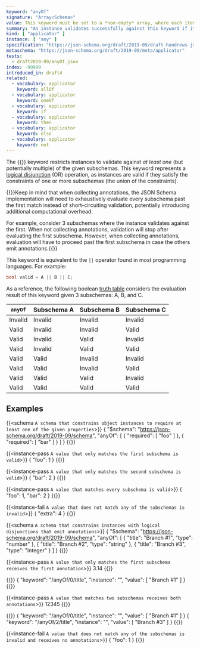 ```yaml
---
keyword: "anyOf"
signature: "Array<Schema>"
value: This keyword must be set to a *non-empty* array, where each item is a valid JSON Schema
summary: "An instance validates successfully against this keyword if it validates successfully against at least one schema defined by this keyword's value."
kind: [ "applicator" ]
instance: [ "any" ]
specification: "https://json-schema.org/draft/2019-09/draft-handrews-json-schema-02#rfc.section.9.2.1.2"
metaschema: "https://json-schema.org/draft/2019-09/meta/applicator"
tests:
  - draft2019-09/anyOf.json
index: -99999
introduced_in: draft4
related:
  - vocabulary: applicator
    keyword: allOf
  - vocabulary: applicator
    keyword: oneOf
  - vocabulary: applicator
    keyword: if
  - vocabulary: applicator
    keyword: then
  - vocabulary: applicator
    keyword: else
  - vocabulary: applicator
    keyword: not
---
```


The {{<link keyword="anyOf" vocabulary="applicator">}} keyword restricts
instances to validate against _at least one_ (but potentially multiple) of the
given subschemas. This keyword represents a [logical
disjunction](https://en.wikipedia.org/wiki/Logical_disjunction) (OR) operation,
as instances are valid if they satisfy the constraints of one or more
subschemas (the union of the constraints).

{{<learning-more>}}Keep in mind that when collecting annotations, the JSON
Schema implementation will need to exhaustively evaluate every subschema past
the first match instead of short-circuiting validation, potentially introducing
additional computational overhead.

For example, consider 3 subschemas where the instance validates against the
first. When not collecting annotations, validation will stop after evaluating
the first subschema. However, when collecting annotations, evaluation will have
to proceed past the first subschema in case the others emit
annotations.{{</learning-more>}}

This keyword is equivalent to the `||` operator found in most programming
languages. For example:

```c
bool valid = A || B || C;
```

As a reference, the following boolean [truth
table](https://en.wikipedia.org/wiki/Truth_table) considers the evaluation
result of this keyword given 3 subschemas: A, B, and C.

<table class="table table-borderless border">
  <thead>
    <tr class="table-light">
      <th><code>anyOf</code></th>
      <th>Subschema A</th>
      <th>Subschema B</th>
      <th>Subschema C</th>
    </tr>
  </thead>
  <tbody>
    <tr class="table-danger">
      <td class="fw-bold"><i class="bi bi-x-circle-fill me-1"></i> Invalid</td>
      <td><i class="bi bi-x-circle"></i> Invalid</td>
      <td><i class="bi bi-x-circle"></i> Invalid</td>
      <td><i class="bi bi-x-circle"></i> Invalid</td>
    </tr>
    <tr class="table-success">
      <td class="fw-bold"><i class="bi bi-check-circle-fill me-1"></i> Valid</td>
      <td><i class="bi bi-x-circle"></i> Invalid</td>
      <td><i class="bi bi-x-circle"></i> Invalid</td>
      <td><i class="bi bi-check-circle"></i> Valid</td>
    </tr>
    <tr class="table-success">
      <td class="fw-bold"><i class="bi bi-check-circle-fill me-1"></i> Valid</td>
      <td><i class="bi bi-x-circle"></i> Invalid</td>
      <td><i class="bi bi-check-circle"></i> Valid</td>
      <td><i class="bi bi-x-circle"></i> Invalid</td>
    </tr>
    <tr class="table-success">
      <td class="fw-bold"><i class="bi bi-check-circle-fill me-1"></i> Valid</td>
      <td><i class="bi bi-x-circle"></i> Invalid</td>
      <td><i class="bi bi-check-circle"></i> Valid</td>
      <td><i class="bi bi-check-circle"></i> Valid</td>
    </tr>
    <tr class="table-success">
      <td class="fw-bold"><i class="bi bi-check-circle-fill me-1"></i> Valid</td>
      <td><i class="bi bi-check-circle"></i> Valid</td>
      <td><i class="bi bi-x-circle"></i> Invalid</td>
      <td><i class="bi bi-x-circle"></i> Invalid</td>
    </tr>
    <tr class="table-success">
      <td class="fw-bold"><i class="bi bi-check-circle-fill me-1"></i> Valid</td>
      <td><i class="bi bi-check-circle"></i> Valid</td>
      <td><i class="bi bi-x-circle"></i> Invalid</td>
      <td><i class="bi bi-check-circle"></i> Valid</td>
    </tr>
    <tr class="table-success">
      <td class="fw-bold"><i class="bi bi-check-circle-fill me-1"></i> Valid</td>
      <td><i class="bi bi-check-circle"></i> Valid</td>
      <td><i class="bi bi-check-circle"></i> Valid</td>
      <td><i class="bi bi-x-circle"></i> Invalid</td>
    </tr>
    <tr class="table-success">
      <td class="fw-bold"><i class="bi bi-check-circle-fill me-1"></i> Valid</td>
      <td><i class="bi bi-check-circle"></i> Valid</td>
      <td><i class="bi bi-check-circle"></i> Valid</td>
      <td><i class="bi bi-check-circle"></i> Valid</td>
    </tr>
  </tbody>
</table>

## Examples

{{<schema `A schema that constrains object instances to require at least one of the given properties`>}}
{
  "$schema": "https://json-schema.org/draft/2019-09/schema",
  "anyOf": [
    { "required": [ "foo" ] },
    { "required": [ "bar" ] }
  ]
}
{{</schema>}}

{{<instance-pass `A value that only matches the first subschema is valid`>}}
{ "foo": 1 }
{{</instance-pass>}}

{{<instance-pass `A value that only matches the second subschema is valid`>}}
{ "bar": 2 }
{{</instance-pass>}}

{{<instance-pass `A value that matches every subschema is valid`>}}
{ "foo": 1, "bar": 2 }
{{</instance-pass>}}

{{<instance-fail `A value that does not match any of the subschemas is invalid`>}}
{ "extra": 4 }
{{</instance-fail>}}

{{<schema `A schema that constrains instances with logical disjunctions that emit annotations`>}}
{
  "$schema": "https://json-schema.org/draft/2019-09/schema",
  "anyOf": [
    { "title": "Branch #1", "type": "number" },
    { "title": "Branch #2", "type": "string" },
    { "title": "Branch #3", "type": "integer" }
  ]
}
{{</schema>}}

{{<instance-pass `A value that only matches the first subschema receives the first annotation`>}}
3.14
{{</instance-pass>}}

{{<instance-annotation>}}
{ "keyword": "/anyOf/0/title", "instance": "", "value": [ "Branch #1" ] }
{{</instance-annotation>}}

{{<instance-pass `A value that matches two subschemas receives both annotations`>}}
12345
{{</instance-pass>}}

{{<instance-annotation>}}
{ "keyword": "/anyOf/0/title", "instance": "", "value": [ "Branch #1" ] }
{ "keyword": "/anyOf/2/title", "instance": "", "value": [ "Branch #3" ] }
{{</instance-annotation>}}

{{<instance-fail `A value that does not match any of the subschemas is invalid and receives no annotations`>}}
{ "foo": 1 }
{{</instance-fail>}}
